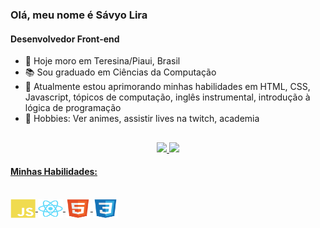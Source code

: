 ### Olá, meu nome é Sávyo Lira

#### Desenvolvedor Front-end

- 📍 Hoje moro em Teresina/Piaui, Brasil
- 📚 Sou graduado em Ciências da Computação
- 🌱 Atualmente estou aprimorando minhas habilidades em HTML, CSS, Javascript, tópicos de computação, inglês instrumental, introdução à lógica de programação
- 🥊 Hobbies: Ver animes, assistir lives na twitch, academia
##
<div align="center">
  <a href="https://github.com/savyolira">
  <img height="180em" src="https://github-readme-stats.vercel.app/api?username=savyolira&show_icons=true&theme=dark&include_all_commits=true&count_private=true"/>
  <img height="180em" src="https://github-readme-stats.vercel.app/api/top-langs/?username=savyolira&layout=compact&langs_count=7&theme=dark"/>
</div>

#### Minhas Habilidades:
<div style="display: inline_block"><br>
  <img align="center" alt="Savyo-Js" height="30" width="40" src="https://raw.githubusercontent.com/devicons/devicon/master/icons/javascript/javascript-plain.svg">
  <img align="center" alt="Savyo-React" height="30" width="40" src="https://raw.githubusercontent.com/devicons/devicon/master/icons/react/react-original.svg">
  <img align="center" alt="Savyo-HTML" height="30" width="40" src="https://raw.githubusercontent.com/devicons/devicon/master/icons/html5/html5-original.svg">
  <img align="center" alt="Savyo-CSS" height="30" width="40" src="https://raw.githubusercontent.com/devicons/devicon/master/icons/css3/css3-original.svg">
</div>
  
 ##
